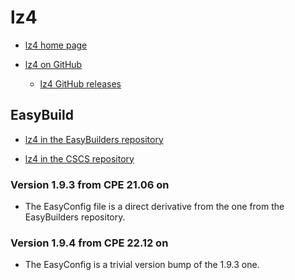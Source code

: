 # lz4

  * [lz4 home page](https://lz4.github.io/lz4/)

  * [lz4 on GitHub](https://github.com/lz4/lz4)

      * [lz4 GitHub releases](https://github.com/lz4/lz4/releases)

## EasyBuild

  * [lz4 in the EasyBuilders repository](https://github.com/easybuilders/easybuild-easyconfigs/tree/develop/easybuild/easyconfigs/l/lz4)

  * [lz4 in the CSCS repository](https://github.com/eth-cscs/production/tree/master/easybuild/easyconfigs/l/lz4)


### Version 1.9.3 from CPE 21.06 on

  * The EasyConfig file is a direct derivative from the one from the EasyBuilders repository.


### Version 1.9.4 from CPE 22.12 on

  * The EasyConfig is a trivial version bump of the 1.9.3 one.

